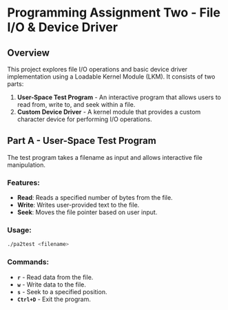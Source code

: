 # Programming Assignment Two - File I/O & Device Driver

## Overview
This project explores file I/O operations and basic device driver implementation using a Loadable Kernel Module (LKM). It consists of two parts:

1. **User-Space Test Program** - An interactive program that allows users to read from, write to, and seek within a file.
2. **Custom Device Driver** - A kernel module that provides a custom character device for performing I/O operations.

## Part A - User-Space Test Program
The test program takes a filename as input and allows interactive file manipulation.

### Features:
- **Read**: Reads a specified number of bytes from the file.
- **Write**: Writes user-provided text to the file.
- **Seek**: Moves the file pointer based on user input.

### Usage:
```sh
./pa2test <filename>
```


### Commands:
- **`r`** - Read data from the file.
- **`w`** - Write data to the file.
- **`s`** - Seek to a specified position.
- **`Ctrl+D`** - Exit the program.

